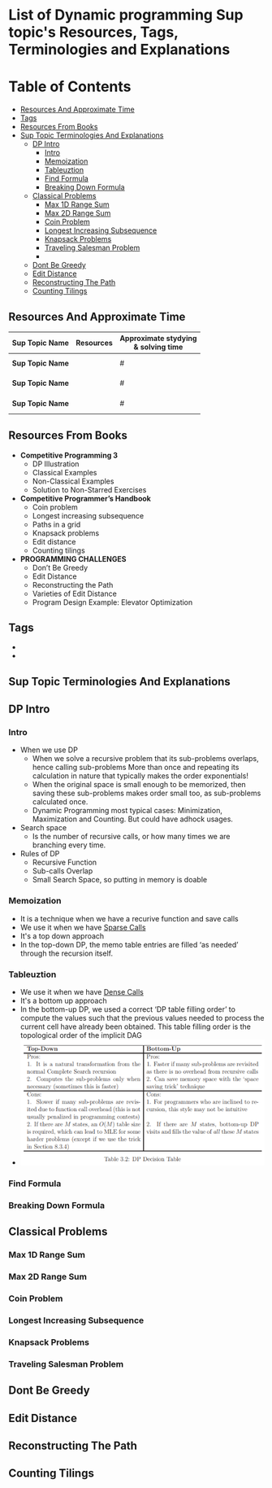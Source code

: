# List of Dynamic programming Sup topic's Resources, Tags, Terminologies and Explanations 

Table of Contents
================= 

- [Resources And Approximate Time](#resources-and-approximate-time)
- [Tags](#tags)
- [Resources From Books](resources-from-books)
- [Sup Topic Terminologies And Explanations](#sup-topic-terminologies-and-explanations)
  * [DP Intro](#dp-intro)
    + [Intro](#intro)
    + [Memoization](#memoization)
    + [Tableuztion](#tableuztion)
    + [Find Formula](#find-formula)
    + [Breaking Down Formula](#breaking-down-formula)
  * [Classical Problems](#classical-problems)
    + [Max 1D Range Sum](#max-1d-range-sum)
    + [Max 2D Range Sum](#max-2d-range-sum)
    + [Coin Problem](#coin-problem)
    + [Longest Increasing Subsequence](#longest-increasing-subsequence)
    + [Knapsack Problems](#knapsack-problems)
    + [Traveling Salesman Problem](#traveling-salesman-problem)
    + [](#)
  * [Dont Be Greedy](#dont-be-greedy)
  * [Edit Distance](#edit-distance)
  * [Reconstructing The Path](#reconstructing-the-path)
  * [Counting Tilings](#counting-tilings)
   
   

## Resources And Approximate Time

Sup Topic Name   | Resources   | Approximate stydying <br> & solving time
-------------| -------------   |-------------   
**Sup Topic Name**|[]()<br>[]()<br> | #
**Sup Topic Name** |[]()<br>[]()<br> | #
**Sup Topic Name**|[]()<br>[]()<br> | #


## Resources From Books
- **Competitive Programming 3**
  - DP Illustration 
  - Classical Examples 
  - Non-Classical Examples 
  - Solution to Non-Starred Exercises
- **Competitive Programmer’s Handbook**
  - Coin problem 
  - Longest increasing subsequence
  - Paths in a grid
  - Knapsack problems
  - Edit distance
  - Counting tilings 
- **PROGRAMMING CHALLENGES**
  - Don’t Be Greedy
  - Edit Distance 
  - Reconstructing the Path
  - Varieties of Edit Distance
  - Program Design Example: Elevator Optimization

## Tags
-
-

## Sup Topic Terminologies And Explanations

## DP Intro
### Intro
- When we use DP
  - When we solve a recursive problem that its sub-problems overlaps, hence calling sub-problems More than once and repeating its calculation in nature that typically makes the order exponentials!
  - When the original space is small enough to be memorized, then saving these sub-problems makes order small too, as sub-problems calculated once.
  - Dynamic Programming most typical cases: Minimization, Maximization and Counting. But could have adhock usages.
- Search space
  - Is the number of recursive calls, or how many times we are branching every time.
- Rules of DP
  - Recursive Function
  - Sub-calls Overlap
  - Small Search Space, so putting in memory is doable
### Memoization
- It is a technique when we have a recurive function and save calls
- We use it when we have [Sparse Calls](https://stats.stackexchange.com/questions/266996/what-do-the-terms-dense-and-sparse-mean-in-the-context-of-neural-networks)
- It's a top down approach
- In the top-down DP, the memo table entries are filled ‘as needed’ through the recursion itself.
### Tableuztion
- We use it when we have [Dense Calls](https://stats.stackexchange.com/questions/266996/what-do-the-terms-dense-and-sparse-mean-in-the-context-of-neural-networks)
- It's a bottom up approach
- In the bottom-up DP, we used a correct ‘DP table filling order’ to compute the values such that the previous values needed to process the current cell have already been obtained. This table filling order is the topological order of the implicit DAG
- ![](imgs/dp.png)
### Find Formula
### Breaking Down Formula
## Classical Problems
### Max 1D Range Sum
### Max 2D Range Sum
### Coin Problem
### Longest Increasing Subsequence
### Knapsack Problems
###  Traveling Salesman Problem
## Dont Be Greedy
## Edit Distance
## Reconstructing The Path
## Counting Tilings

